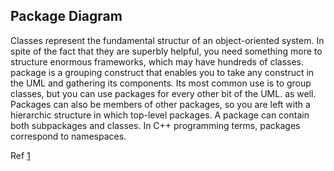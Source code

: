 ## Package Diagram

Classes represent the fundamental structur of an object-oriented system. In spite of the fact that they are 
superbly helpful, you need something more to structure enormous frameworks, which may have hundreds 
of classes.
package is a grouping construct that enables you to take any construct in the UML and 
gathering its components. Its most common use is to group classes, but you can use packages for every other bit of the UML.
as well.
Packages can also be members of other packages, so you are left with a hierarchic structure in which top-level packages.
 A package can contain both subpackages and classes.
In C++ programming terms, packages correspond to namespaces.

Ref [1]()

